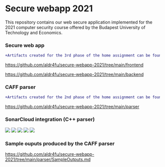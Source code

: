 # Secure webapp 2021

This repository contains our web secure application implemented for the 2021 computer security course offered by the Budapest University of Technology and Economics.

### Secure web app

```diff
+Artifacts created for the 3rd phase of the home assignment can be found in the `frontend` and `backend` directories:
```
https://github.com/aldr4fu/secure-webapp-2021/tree/main/frontend

https://github.com/aldr4fu/secure-webapp-2021/tree/main/backend

### CAFF parser

```diff
+Artifacts created for the 2nd phase of the home assignment can be found in the `parser` directory:
```
https://github.com/aldr4fu/secure-webapp-2021/tree/main/parser

### SonarCloud integration (C++ parser)
[![](https://sonarcloud.io/api/project_badges/measure?project=aldr4fu_secure-webapp-2021&metric=security_rating)](https://sonarcloud.io/summary/overall?id=aldr4fu_secure-webapp-2021)
[![](https://sonarcloud.io/api/project_badges/measure?project=aldr4fu_secure-webapp-2021&metric=reliability_rating)](https://sonarcloud.io/summary/overall?id=aldr4fu_secure-webapp-2021)
[![](https://sonarcloud.io/api/project_badges/measure?project=aldr4fu_secure-webapp-2021&metric=vulnerabilities)](https://sonarcloud.io/summary/overall?id=aldr4fu_secure-webapp-2021)
[![](https://sonarcloud.io/api/project_badges/measure?project=aldr4fu_secure-webapp-2021&metric=bugs)](https://sonarcloud.io/summary/overall?id=aldr4fu_secure-webapp-2021)
[![](https://sonarcloud.io/api/project_badges/measure?project=aldr4fu_secure-webapp-2021&metric=code_smells)](https://sonarcloud.io/summary/overall?id=aldr4fu_secure-webapp-2021)

### Sample ouputs produced by the CAFF parser
https://github.com/aldr4fu/secure-webapp-2021/tree/main/parser/SampleOutputs.md
